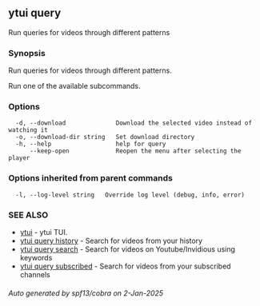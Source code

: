 ## ytui query

Run queries for videos through different patterns

### Synopsis


Run queries for videos through different patterns.

Run one of the available subcommands.

### Options

```
  -d, --download              Download the selected video instead of watching it
  -o, --download-dir string   Set download directory
  -h, --help                  help for query
      --keep-open             Reopen the menu after selecting the player
```

### Options inherited from parent commands

```
  -l, --log-level string   Override log level (debug, info, error)
```

### SEE ALSO

* [ytui](ytui.md)	 - ytui TUI.
* [ytui query history](ytui_query_history.md)	 - Search for videos from your history
* [ytui query search](ytui_query_search.md)	 - Search for videos on Youtube/Invidious using keywords
* [ytui query subscribed](ytui_query_subscribed.md)	 - Search for videos from your subscribed channels

###### Auto generated by spf13/cobra on 2-Jan-2025
